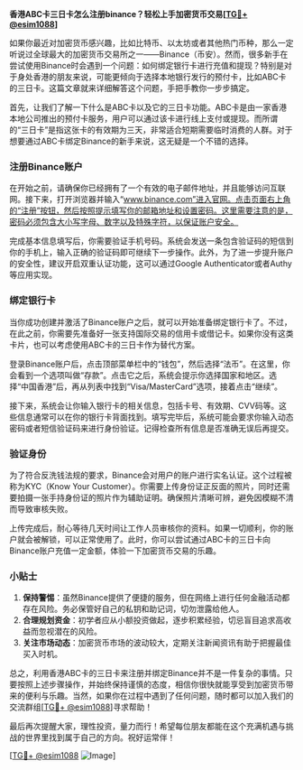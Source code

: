 **香港ABC卡三日卡怎么注册binance？轻松上手加密货币交易[[TG💪+ @esim1088](https://t.me/s/esim1088)]**

如果你最近对加密货币感兴趣，比如比特币、以太坊或者其他热门币种，那么一定听说过全球最大的加密货币交易所之一——Binance（币安）。然而，很多新手在尝试使用Binance时会遇到一个问题：如何绑定银行卡进行充值和提现？特别是对于身处香港的朋友来说，可能更倾向于选择本地银行发行的预付卡，比如ABC卡的三日卡。这篇文章就来详细解答这个问题，手把手教你一步步搞定。

首先，让我们了解一下什么是ABC卡以及它的三日卡功能。ABC卡是由一家香港本地公司推出的预付卡服务，用户可以通过该卡进行线上支付或提现。而所谓的“三日卡”是指这张卡的有效期为三天，非常适合短期需要临时消费的人群。对于想要通过ABC卡绑定Binance的新手来说，这无疑是一个不错的选择。

### 注册Binance账户

在开始之前，请确保你已经拥有了一个有效的电子邮件地址，并且能够访问互联网。接下来，打开浏览器并输入“www.binance.com”进入官网。点击页面右上角的“注册”按钮，然后按照提示填写你的邮箱地址和设置密码。这里需要注意的是，密码必须包含大小写字母、数字以及特殊字符，以保证账户安全。

完成基本信息填写后，你需要验证手机号码。系统会发送一条包含验证码的短信到你的手机上，输入正确的验证码即可继续下一步操作。此外，为了进一步提升账户的安全性，建议开启双重认证功能，这可以通过Google Authenticator或者Authy等应用实现。

### 绑定银行卡

当你成功创建并激活了Binance账户之后，就可以开始准备绑定银行卡了。不过，在此之前，你需要先准备好一张支持国际交易的信用卡或借记卡。如果你没有这类卡片，也可以考虑使用ABC卡的三日卡作为替代方案。

登录Binance账户后，点击顶部菜单栏中的“钱包”，然后选择“法币”。在这里，你会看到一个选项叫做“存款”。点击它之后，系统会提示你选择国家和地区。选择“中国香港”后，再从列表中找到“Visa/MasterCard”选项，接着点击“继续”。

接下来，系统会让你输入银行卡的相关信息，包括卡号、有效期、CVV码等。这些信息通常可以在你的银行卡背面找到。填写完毕后，系统可能会要求你输入动态密码或者短信验证码来进行身份验证。记得检查所有信息是否准确无误后再提交。

### 验证身份

为了符合反洗钱法规的要求，Binance会对用户的账户进行实名认证。这个过程被称为KYC（Know Your Customer）。你需要上传身份证正反面的照片，同时还需要拍摄一张手持身份证的照片作为辅助证明。确保照片清晰可辨，避免因模糊不清而导致审核失败。

上传完成后，耐心等待几天时间让工作人员审核你的资料。如果一切顺利，你的账户就会被解锁，可以正常使用了。此时，你可以尝试通过ABC卡的三日卡向Binance账户充值一定金额，体验一下加密货币交易的乐趣。

### 小贴士

1. **保持警惕**：虽然Binance提供了便捷的服务，但在网络上进行任何金融活动都存在风险。务必保管好自己的私钥和助记词，切勿泄露给他人。
2. **合理规划资金**：初学者应从小额投资做起，逐步积累经验，切忌盲目追求高收益而忽视潜在的风险。
3. **关注市场动态**：加密货币市场的波动较大，定期关注新闻资讯有助于把握最佳买入时机。

总之，利用香港ABC卡的三日卡来注册并绑定Binance并不是一件复杂的事情。只要按照上述步骤操作，并始终保持谨慎的态度，相信你很快就能享受到加密货币带来的便利与乐趣。当然，如果你在过程中遇到了任何问题，随时都可以加入我们的交流群组[[TG💪+ @esim1088](https://t.me/s/esim1088)]寻求帮助！

最后再次提醒大家，理性投资，量力而行！希望每位朋友都能在这个充满机遇与挑战的世界里找到属于自己的方向。祝好运常伴！

[[TG💪+ @esim1088](https://t.me/s/esim1088) ![Image](https://i.postimg.cc/4NQfJmqS/Snipaste-2025-05-13-00-14-12.png)]
